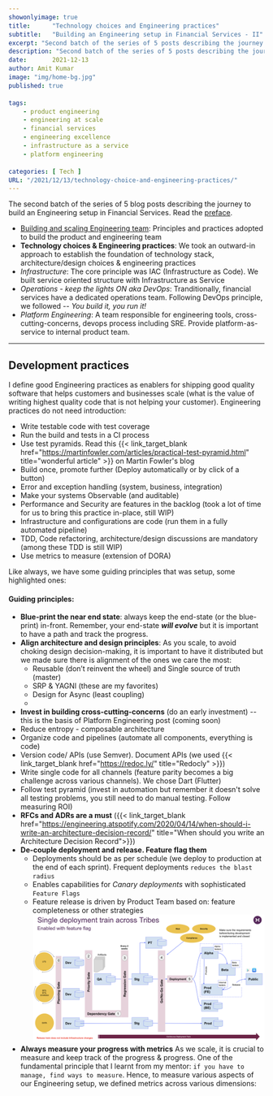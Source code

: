 ```yaml
---
showonlyimage: true
title:      "Technology choices and Engineering practices"
subtitle:   "Building an Engineering setup in Financial Services - II"
excerpt: "Second batch of the series of 5 posts describing the journey to build Product & Engineering for Financial Services"
description: "Second batch of the series of 5 posts describing the journey to build Product & Engineering for Financial Services"
date:       2021-12-13
author: Amit Kumar
image: "img/home-bg.jpg"
published: true

tags:
    - product engineering
    - engineering at scale
    - financial services
    - engineering excellence
    - infrastructure as a service
    - platform engineering

categories: [ Tech ]
URL: "/2021/12/13/technology-choice-and-engineering-practices/"
---
```


The second batch of the series of 5 blog posts describing the journey to build an Engineering setup in Financial Services. Read the [preface](/2021/12/02/building-engineering-setup-financial-services/). 

- [Building and scaling Engineering team](/2021/12/07/building-and-scaling-engineering-team/): Principles and practices adopted to build the product and engineering team
- **Technology choices & Engineering practices**: We took an outward-in approach to establish the foundation of technology stack, architecture/design choices & engineering practices
- _Infrastructure_: The core principle was IAC (Infrastructure as Code). We built service oriented structure with Infrastructure as Service
- _Operations - keep the lights ON aka DevOps_: Tranditionally, financial services have a dedicated operations team. Following DevOps principle, we followed -- _You build it, you run it!_
- _Platform Engineering_: A team responsible for engineering tools, cross-cutting-concerns, devops process including SRE. Provide platform-as-service to internal product team.
---

## Development practices

I define good Engineering practices as enablers for shipping good quality software that helps customers and businesses scale (what is the value of writing highest quality code that is not helping your customer). Engineering practices do not need introduction:
- Write testable code with test coverage 
- Run the build and tests in a CI process
- Use test pyramids. Read this {{< link_target_blank href="https://martinfowler.com/articles/practical-test-pyramid.html" title="wonderful article" >}} on Martin Fowler's blog
- Build once, promote further (Deploy automatically or by click of a button)
- Error and exception handling (system, business, integration)
- Make your systems Observable (and auditable)
- Performance and Security are features in the backlog (took a lot of time for us to bring this practice in-place, still WIP)
- Infrastructure and configurations are code (run them in a fully automated pipeline)
- TDD, Code refactoring, architecture/design discussions are mandatory (among these TDD is still WIP)
- Use metrics to measure (extension of DORA)

Like always, we have some guiding principles that was setup, some highlighted ones:

#### Guiding principles:
- **Blue-print the near end state**: always keep the end-state (or the blue-print) in-front. Remember, your end-state **_will evolve_** but it is important to have a path and track the progress. 
- **Align architecture and design principles**: As you scale, to avoid choking design decision-making, it is important to have it distributed but we made sure there is alignment of the ones we care the most:
    - Reusable (don’t reinvent the wheel) and Single source of truth (master)
    - SRP & YAGNI (these are my favorites)
    - Design for Async (least coupling)
    - 
- **Invest in building cross-cutting-concerns** (do an early investment) -- this is the basis of Platform Engineering post (coming soon)
- Reduce entropy - composable architecture
- Organize code and pipelines (automate all components, everything is code)
- Version code/ APIs (use Semver). Document APIs (we used {{< link_target_blank href="https://redoc.ly/" title="Redocly" >}})
- Write single code for all channels (feature parity becomes a big challenge across various channels). We chose Dart (Flutter)
- Follow test pyramid (invest in automation but remember it doesn't solve all testing problems, you still need to do manual testing. Follow measuring ROI)
- **RFCs and ADRs are a must** ({{< link_target_blank href="https://engineering.atspotify.com/2020/04/14/when-should-i-write-an-architecture-decision-record/" title="When should you write an Architecture Decision Record">}})
- **De-couple deployment and release. Feature flag them**
    - Deployments should be as per schedule (we deploy to production at the end of each sprint). Frequent deployments `reduces the blast radius`
    - Enables capabilities for _Canary deployments_ with sophisticated `Feature Flags`
    - Feature release is driven by Product Team based on: feature completeness or other strategies
    ![](/img/deployment-train.jpg "Deployment & Release Train")
- **Always measure your progress with metrics**
As we scale, it is crucial to measure and keep track of the progress & progress. One of the fundamental principle that I learnt from my mentor: `if you have to manage, find ways to measure`. 
Hence, to measure various aspects of our Engineering setup, we defined metrics across various dimensions: